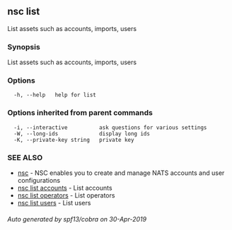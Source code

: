 ## nsc list

List assets such as accounts, imports, users

### Synopsis

List assets such as accounts, imports, users

### Options

```
  -h, --help   help for list
```

### Options inherited from parent commands

```
  -i, --interactive          ask questions for various settings
  -W, --long-ids             display long ids
  -K, --private-key string   private key
```

### SEE ALSO

* [nsc](nsc.md)	 - NSC enables you to create and manage NATS accounts and user configurations
* [nsc list accounts](nsc_list_accounts.md)	 - List accounts
* [nsc list operators](nsc_list_operators.md)	 - List operators
* [nsc list users](nsc_list_users.md)	 - List users

###### Auto generated by spf13/cobra on 30-Apr-2019
